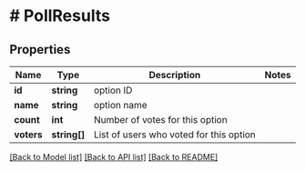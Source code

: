 # # PollResults

## Properties

Name | Type | Description | Notes
------------ | ------------- | ------------- | -------------
**id** | **string** | option ID |
**name** | **string** | option name |
**count** | **int** | Number of votes for this option |
**voters** | **string[]** | List of users who voted for this option |

[[Back to Model list]](../../README.md#models) [[Back to API list]](../../README.md#endpoints) [[Back to README]](../../README.md)
